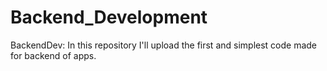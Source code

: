 # Backend_Development
BackendDev:
In this repository I'll upload the first and simplest code made for backend of apps.
